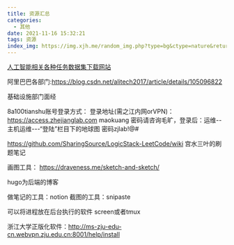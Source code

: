 ```yaml
---
title: 资源汇总
categories:
  - 其他
date: 2021-11-16 15:32:21
tags: 资源
index_img: https://img.xjh.me/random_img.php?type=bg&ctype=nature&return=302
---
```



[人工智能相关各种任务数据集下载网站](https://www.payititi.com/)

阿里巴巴各部门:https://blog.csdn.net/alitech2017/article/details/105096822

基础设施部门面经

8a100tianshu账号登录方式：
登录地址(需之江内网orVPN)：https://access.zhejianglab.com  maokuang 密码请咨询毛旷，登录后：运维--主机运维---“登陆”栏目下的地球图
密码zjlab!@#


https://github.com/SharingSource/LogicStack-LeetCode/wiki 宫水三叶的刷题笔记

画图工具：
https://draveness.me/sketch-and-sketch/

hugo为后端的博客

做笔记的工具：notion 截图的工具：snipaste

可以将进程放在后台执行的软件 screen或者tmux

浙江大学正版化软件：http://ms-zju-edu-cn.webvpn.zju.edu.cn:8001/help/install